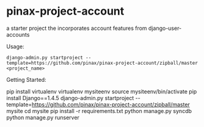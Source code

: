 pinax-project-account
=====================

a starter project the incorporates account features from django-user-accounts


Usage:

    django-admin.py startproject --template=https://github.com/pinax/pinax-project-account/zipball/master <project_name>

Getting Started:

pip install virtualenv
virtualenv mysiteenv
source mysiteenv/bin/activate
pip install Django==1.4.5
django-admin.py startproject --template=https://github.com/pinax/pinax-project-account/zipball/master mysite
cd mysite
pip install -r requirements.txt
python manage.py syncdb
python manage.py runserver
